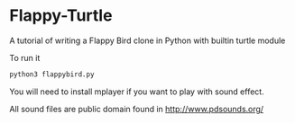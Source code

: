 Flappy-Turtle
=============

A tutorial of writing a Flappy Bird clone in Python with builtin turtle module

To run it 
```sh
python3 flappybird.py
```

You will need to install mplayer if you want to play with sound effect.

All sound files are public domain found in http://www.pdsounds.org/
